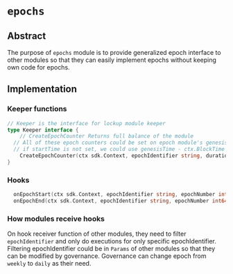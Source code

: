 <!--
order: 0
title: "Epochs Overview"
parent:
  title: "epochs"
-->

# `epochs`

## Abstract

The purpose of `epochs` module is to provide generalized epoch interface to other modules so that they can easily implement epochs without keeping own code for epochs.

## Implementation

### Keeper functions
```go
// Keeper is the interface for lockup module keeper
type Keeper interface {
	// CreateEpochCounter Returns full balance of the module
  // All of these epoch counters could be set on epoch module's genesis
  // if startTime is not set, we could use genesisTime - ctx.BlockTime at the time of InitChain
	CreateEpochCounter(ctx sdk.Context, epochIdentifier string, duration time.Duration, startTime time.Time)
}
```

### Hooks
```go
  onEpochStart(ctx sdk.Context, epochIdentifier string, epochNumber int64)
  onEpochEnd(ctx sdk.Context, epochIdentifier string, epochNumber int64)
```

### How modules receive hooks

On hook receiver function of other modules, they need to filter `epochIdentifier` and only do executions for only specific epochIdentifier.
Filtering epochIdentifier could be in `Params` of other modules so that they can be modified by governance.
Governance can change epoch from `weekly` to `daily` as their need.
